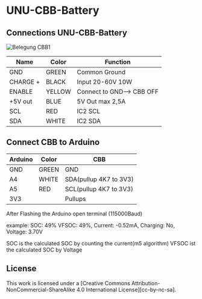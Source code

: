 # UNU-CBB-Battery

## Connections UNU-CBB-Battery
![Belegung CBB1](https://github.com/user-attachments/assets/ac5430ca-d72d-4de4-86c8-051947f3a087)


| Name | Color | Function|
|------|-------|------|
| GND | GREEN | Common Ground |
| CHARGE +|  BLACK |Input 20-60V 10W |
| ENABLE | YELLOW | Connect to GND--> CBB OFF |
| +5V out | BLUE | 5V Out max 2,5A |
| SCL |	RED		|IC2 SCL|  
| SDA|	WHITE |IC2 SDA|  




## Connect CBB to Arduino

| Arduino | Color | CBB |
|---------|-------|-----|
| GND | GREEN |GND |
| A4 | WHITE | SDA(pullup 4K7 to 3V3) |
| A5 | RED | SCL(pullup 4K7 to 3V3) |
| 3V3 |			|Pullups|  

After Flashing the Arduino open terminal (115000Baud)

example: SOC: 49% VFSOC: 49%, Current: -0.52mA, Charging: No, Voltage: 3.70V

SOC is the calculated SOC by counting the current(m5 algorithm)
VFSOC ist the calculated SOC by Voltage


## License
This work is licensed under a
[Creative Commons Attribution-NonCommercial-ShareAlike 4.0 International License][cc-by-nc-sa].
